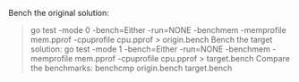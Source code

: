 Bench the original solution:
 > go test -mode 0 -bench=Either -run=NONE -benchmem -memprofile mem.pprof -cpuprofile cpu.pprof > origin.bench
Bench the target solution:
 > go test -mode 1 -bench=Either -run=NONE -benchmem -memprofile mem.pprof -cpuprofile cpu.pprof > target.bench
Compare the benchmarks:
 > benchcmp origin.bench target.bench